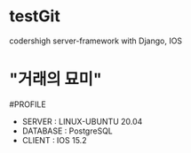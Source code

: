 # testGit
codershigh server-framework  with Django, IOS

# "거래의 묘미"

#PROFILE
- SERVER : LINUX-UBUNTU 20.04
- DATABASE : PostgreSQL
- CLIENT : IOS 15.2
